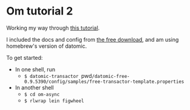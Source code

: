 # Om tutorial 2

Working my way through [this tutorial](https://github.com/omcljs/om/wiki/Intermediate-Tutorial).

I included the docs and config from [the free download](https://my.datomic.com/downloads/free), and am using homebrew's version of datomic.

To get started:
- In one shell, run
  - `$ datomic-transactor `pwd`/datomic-free-0.9.5390/config/samples/free-transactor-template.properties`
- In another shell
  - `$ cd om-async`
  - `$ rlwrap lein figwheel`
